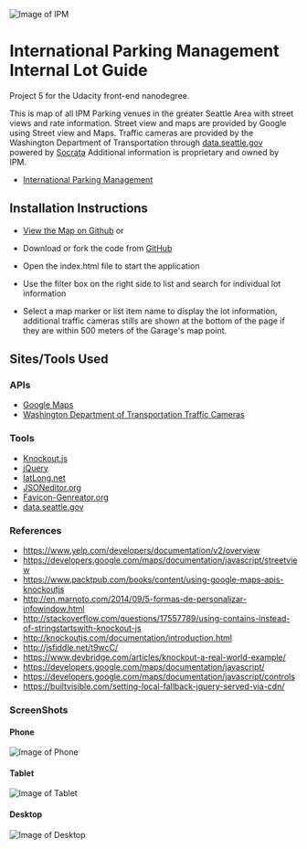 ![Image of IPM](https://github.com/JamesLogan-III/FED-P-5/blob/master/images/logo.png?raw=true)
# International Parking Management Internal Lot Guide

Project 5 for the Udacity front-end nanodegree.

This is map of all IPM Parking venues in the greater Seattle Area with street views and rate information. Street view and maps are provided by Google using Street view and Maps.  Traffic cameras are provided by the Washington Department of Transportation through [data.seattle.gov](https://data.seattle.gov/) powered by [Socrata](https://dev.socrata.com/) Additional information is proprietary and owned by IPM.



* [International Parking Management](http://www.ipmseattle.com/)

## Installation Instructions

* [View the Map on Github](http://jameslogan-iii.github.io/FED-P-5/index.html) or


* Download or fork the code from [GitHub](https://github.com/JamesLogan-III/FED-P-5)
* Open the index.html file to start the application
* Use the filter box on the right side to list and search for individual lot information
* Select a map marker or list item name to display the lot information, additional traffic cameras stills are shown at the bottom of the page if they are within 500 meters of the Garage's map point.


## Sites/Tools Used

### APIs

* [Google Maps](https://developers.google.com/maps/)
* [Washington Department of Transportation Traffic Cameras](https://dev.socrata.com/foundry/data.seattle.gov/9wcw-sztr)

### Tools

* [Knockout.js](http://knockoutjs.com/)
* [jQuery](http://jquery.com)
* [latLong.net](http://www.latlong.net/)
* [JSONeditor.org](http://jsoneditoronline.org/)
* [Favicon-Genreator.org](http://www.favicon-generator.org/)
* [data.seattle.gov](https://data.seattle.gov/)

### References

* https://www.yelp.com/developers/documentation/v2/overview
* https://developers.google.com/maps/documentation/javascript/streetview
* https://www.packtpub.com/books/content/using-google-maps-apis-knockoutjs
* http://en.marnoto.com/2014/09/5-formas-de-personalizar-infowindow.html
* http://stackoverflow.com/questions/17557789/using-contains-instead-of-stringstartswith-knockout-js
* http://knockoutjs.com/documentation/introduction.html
* http://jsfiddle.net/t9wcC/
* https://www.devbridge.com/articles/knockout-a-real-world-example/
* https://developers.google.com/maps/documentation/javascript/
* https://developers.google.com/maps/documentation/javascript/controls
* https://builtvisible.com/setting-local-fallback-jquery-served-via-cdn/

### ScreenShots

#### Phone
![Image of Phone](https://github.com/JamesLogan-III/FED-P-5/blob/master/IPM-phone.png?raw=true)

#### Tablet
![Image of Tablet](https://github.com/JamesLogan-III/FED-P-5/blob/master/IPM-tablet.png?raw=true)

#### Desktop
![Image of Desktop](https://github.com/JamesLogan-III/FED-P-5/blob/master/IPM-Desktop.png?raw=true)
